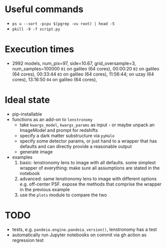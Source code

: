 # Useful commands

* `ps u --sort -pcpu $(pgrep -vu root) | head -5`
* `pkill -9 -f script.py`

# Execution times

* 2992 models, num_pix=97, side=10.67, grid_oversample=3, num_samples=100000
`01` on galileo (64 cores), 00:00:20
`02` on galileo (64 cores), 00:33:44
`03` on galileo (64 cores), 11:56:44; on uzay (64 cores), 13:16:50
`04` on galileo (64 cores), 

# Ideal state

* pip-installable
* functions as an add-on to `lenstronomy`
    * take `kwargs_model`, `kwargs_params` as input - or maybe unpack an ImageModel and prompt for redshifts
    * specify a dark matter substructure via `pyHalo`
    * specify some detector params, or just hand to a wrapper that has defaults and can directly provide a reasonable output
    * generate image
* examples
    1. basic: lenstronomy lens to image with all defaults. some simplest wrapper of everything: make sure all assumptions are stated in the notebook
    2. advanced: same lenstronomy lens to image with different options e.g. off-center PSF. expose the methods that comprise the wrapper in the previous example
    3. use the `plots` module to compare the two

# TODO

* tests, e.g. `pandeia.engine.pandeia_version()`, lenstronomy has a test
* automatically run Jupyter notebooks on commit via gh action as regression test